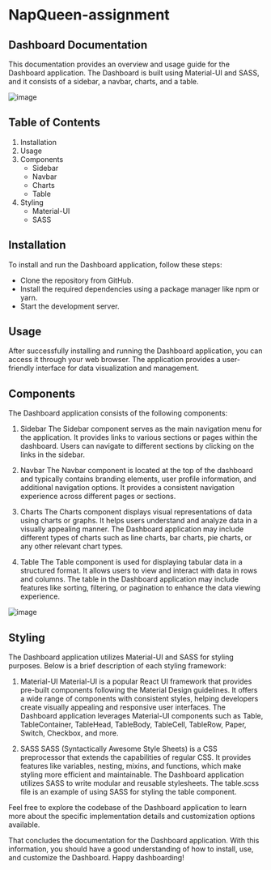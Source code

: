 # NapQueen-assignment
## Dashboard Documentation
This documentation provides an overview and usage guide for the Dashboard application. The Dashboard is built using Material-UI and SASS, and it consists of a sidebar, a navbar, charts, and a table.

![image](https://i.postimg.cc/zGYgPmc0/Screenshot-2023-06-28-215729.jpg)

## Table of Contents
1. Installation
2. Usage
3. Components
    - Sidebar
    - Navbar
    - Charts
    - Table
4. Styling
    - Material-UI
    - SASS

## Installation
To install and run the Dashboard application, follow these steps:
- Clone the repository from GitHub.
- Install the required dependencies using a package manager like npm or yarn.
- Start the development server.

## Usage
After successfully installing and running the Dashboard application, you can access it through your web browser. The application provides a user-friendly interface for data visualization and management.

## Components
The Dashboard application consists of the following components:

1.  Sidebar
The Sidebar component serves as the main navigation menu for the application. It provides links to various sections or pages within the dashboard. Users can navigate to different sections by clicking on the links in the sidebar.

2.  Navbar
The Navbar component is located at the top of the dashboard and typically contains branding elements, user profile information, and additional navigation options. It provides a consistent navigation experience across different pages or sections.

3.  Charts
The Charts component displays visual representations of data using charts or graphs. It helps users understand and analyze data in a visually appealing manner. The Dashboard application may include different types of charts such as line charts, bar charts, pie charts, or any other relevant chart types.

4.  Table
The Table component is used for displaying tabular data in a structured format. It allows users to view and interact with data in rows and columns. The table in the Dashboard application may include features like sorting, filtering, or pagination to enhance the data viewing experience.

![image](https://i.postimg.cc/NGrV1mqm/Screenshot-2023-06-28-215751.jpg)

## Styling
The Dashboard application utilizes Material-UI and SASS for styling purposes. Below is a brief description of each styling framework:

1.  Material-UI
Material-UI is a popular React UI framework that provides pre-built components following the Material Design guidelines. It offers a wide range of components with consistent styles, helping developers create visually appealing and responsive user interfaces. The Dashboard application leverages Material-UI components such as Table, TableContainer, TableHead, TableBody, TableCell, TableRow, Paper, Switch, Checkbox, and more.

2.  SASS
SASS (Syntactically Awesome Style Sheets) is a CSS preprocessor that extends the capabilities of regular CSS. It provides features like variables, nesting, mixins, and functions, which make styling more efficient and maintainable. The Dashboard application utilizes SASS to write modular and reusable stylesheets. The table.scss file is an example of using SASS for styling the table component.

Feel free to explore the codebase of the Dashboard application to learn more about the specific implementation details and customization options available.

That concludes the documentation for the Dashboard application. With this information, you should have a good understanding of how to install, use, and customize the Dashboard. Happy dashboarding!
